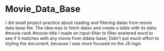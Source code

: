 # Movie_Data_Base
I did small project-practice about reading and filtering datas from movie data base file.
The idea was to fetch datas and create a table with its data: #movie-rank #movie-title
I made an input-filter to filter enetered word to see if it matches with any movie from ddata-base;
Didn't put much effort to styling the document, because I was more focused on the JS logic
